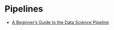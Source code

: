 # Pipelines

- [A Beginner’s Guide to the Data Science Pipeline](https://towardsdatascience.com/a-beginners-guide-to-the-data-science-pipeline-a4904b2d8ad3)
